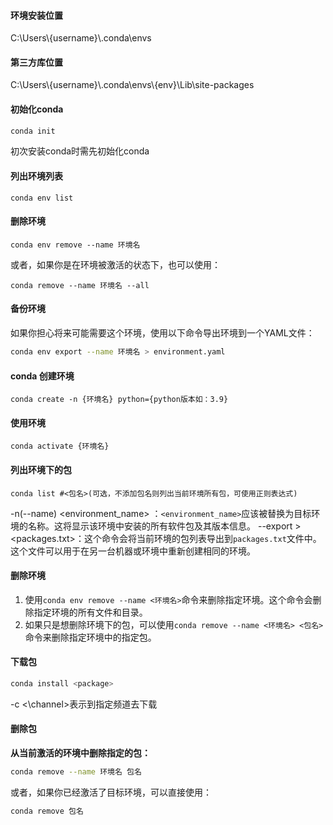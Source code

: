
#### 环境安装位置
C:\\Users\\{username}\\.conda\\envs
#### 第三方库位置

C:\\Users\\{username}\\.conda\\envs\\{env}\\Lib\\site-packages

#### 初始化conda
```bash
conda init
```
初次安装conda时需先初始化conda
#### 列出环境列表
```shell
conda env list
```

#### 删除环境
```shell
conda env remove --name 环境名
```
或者，如果你是在环境被激活的状态下，也可以使用：
```shell
conda remove --name 环境名 --all
```

#### 备份环境
如果你担心将来可能需要这个环境，使用以下命令导出环境到一个YAML文件：
```bash
conda env export --name 环境名 > environment.yaml
```
#### conda 创建环境
```shell
conda create -n {环境名} python={python版本如：3.9}
```

#### 使用环境
```shell
conda activate {环境名}
```

#### 列出环境下的包
```Shell
conda list #<包名>(可选，不添加包名则列出当前环境所有包，可使用正则表达式)
```
-n(--name) <environment_name> ：`<environment_name>`应该被替换为目标环境的名称。这将显示该环境中安装的所有软件包及其版本信息。
--export > <packages.txt>：这个命令会将当前环境的包列表导出到`packages.txt`文件中。这个文件可以用于在另一台机器或环境中重新创建相同的环境。

#### 删除环境
1. 使用`conda env remove --name <环境名>`命令来删除指定环境。这个命令会删除指定环境的所有文件和目录。
2. 如果只是想删除环境下的包，可以使用`conda remove --name <环境名> <包名>`命令来删除指定环境中的指定包。

#### 下载包
```bash
conda install <package>
```
-c <\channel>表示到指定频道去下载

#### 删除包
**从当前激活的环境中删除指定的包：**
```bash
conda remove --name 环境名 包名
```
或者，如果你已经激活了目标环境，可以直接使用：
```bash
conda remove 包名
```
